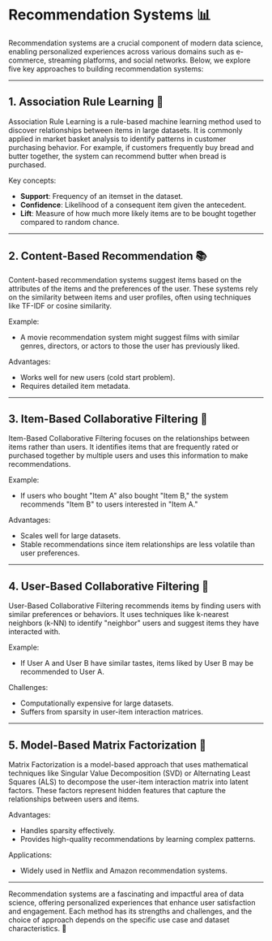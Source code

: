 # Recommendation Systems 📊

Recommendation systems are a crucial component of modern data science, enabling personalized experiences across various domains such as e-commerce, streaming platforms, and social networks. Below, we explore five key approaches to building recommendation systems:

---

## 1. Association Rule Learning 🛒

Association Rule Learning is a rule-based machine learning method used to discover relationships between items in large datasets. It is commonly applied in market basket analysis to identify patterns in customer purchasing behavior. For example, if customers frequently buy bread and butter together, the system can recommend butter when bread is purchased.

Key concepts:
- **Support**: Frequency of an itemset in the dataset.
- **Confidence**: Likelihood of a consequent item given the antecedent.
- **Lift**: Measure of how much more likely items are to be bought together compared to random chance.

---

## 2. Content-Based Recommendation 📚

Content-based recommendation systems suggest items based on the attributes of the items and the preferences of the user. These systems rely on the similarity between items and user profiles, often using techniques like TF-IDF or cosine similarity.

Example:
- A movie recommendation system might suggest films with similar genres, directors, or actors to those the user has previously liked.

Advantages:
- Works well for new users (cold start problem).
- Requires detailed item metadata.

---

## 3. Item-Based Collaborative Filtering 🧩

Item-Based Collaborative Filtering focuses on the relationships between items rather than users. It identifies items that are frequently rated or purchased together by multiple users and uses this information to make recommendations.

Example:
- If users who bought "Item A" also bought "Item B," the system recommends "Item B" to users interested in "Item A."

Advantages:
- Scales well for large datasets.
- Stable recommendations since item relationships are less volatile than user preferences.

---

## 4. User-Based Collaborative Filtering 👥

User-Based Collaborative Filtering recommends items by finding users with similar preferences or behaviors. It uses techniques like k-nearest neighbors (k-NN) to identify "neighbor" users and suggest items they have interacted with.

Example:
- If User A and User B have similar tastes, items liked by User B may be recommended to User A.

Challenges:
- Computationally expensive for large datasets.
- Suffers from sparsity in user-item interaction matrices.

---

## 5. Model-Based Matrix Factorization 🧮

Matrix Factorization is a model-based approach that uses mathematical techniques like Singular Value Decomposition (SVD) or Alternating Least Squares (ALS) to decompose the user-item interaction matrix into latent factors. These factors represent hidden features that capture the relationships between users and items.

Advantages:
- Handles sparsity effectively.
- Provides high-quality recommendations by learning complex patterns.

Applications:
- Widely used in Netflix and Amazon recommendation systems.

---

Recommendation systems are a fascinating and impactful area of data science, offering personalized experiences that enhance user satisfaction and engagement. Each method has its strengths and challenges, and the choice of approach depends on the specific use case and dataset characteristics. 🚀
